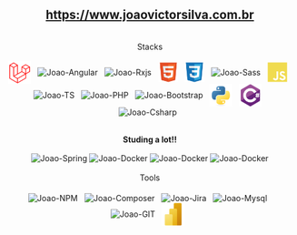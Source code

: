 
<!-- <h3 align="center">Hi Guys! How's it going? 👋</h3>   ![João Victor Banner Image](./img/banner.png)  -->

<div style="display: inline_block" align="center">
<!-- <img src="./img/background.gif" height="400px" width="800px" align="center">  -->
</div>

</br> </br>

<!-- 
<img src="img/banner.png">

<img src="https://media.giphy.com/media/v1.Y2lkPTc5MGI3NjExYjN4dTlpNnlsNG1xM3d5eGx3OGszaGs4aWE1NTZhOGRpYzhnNTdtNyZlcD12MV9pbnRlcm5hbF9naWZfYnlfaWQmY3Q9Zw/krkrHAEodHgzP72rTI/giphy.gif" height="150px" width="250px" align="right">  

<div> 
  <a href="https://www.linkedin.com/in/joao-victor-silva-de-jesus" target="_blank"><img src="https://img.shields.io/badge/-LinkedIn-%230077B5?style=for-the-badge&logo=linkedin&logoColor=white" target="_blank"></a> 
  <a href = "mailto:joaosilva.jesus90@gmail.com"><img src="https://img.shields.io/badge/-Gmail-%23333?style=for-the-badge&logo=gmail&logoColor=white" target="_blank"></a>
</div> <br>



> - [PORTFOLIO](https://joaovictorsilva.netlify.app/)
> - [P-TECH](https://www.ibm.com/blogs/ibm-comunica/ibm-e-cps/)
> - [AMS-CPS](https://www.jorgestreet.com.br/cursos/mtec-desenvolvimento-de-sistemas/)

Fique a vontade pra dá um ***zóio*** 👀 nos repositórios, alguns possuem um ___Link de um vídeo na <br>  documentação___ apresentando os projetos para você não ter a necessidade de perder tempo instalando! So, See You! 

-->


<div style="display: inline_block" align="center">

  ## https://www.joaovictorsilva.com.br 
  
</div>




<div style="display: inline_block" align="center"><br>
  Stacks <br> <br>
  <img align="center" alt="Joao-Laravel" height="40" width="40" src="img/laravel.png"> &nbsp;
  <img align="center" alt="Joao-Angular" height="40" width="40"src="https://cdn.jsdelivr.net/gh/devicons/devicon@latest/icons/angular/angular-original.svg" /> &nbsp;
  <img align="center" alt="Joao-Rxjs" height="40" width="40" src="https://cdn.jsdelivr.net/gh/devicons/devicon@latest/icons/rxjs/rxjs-original.svg" /> &nbsp;
  <img align="center" alt="Joao-HTML" height="35" width="35" src="https://raw.githubusercontent.com/devicons/devicon/master/icons/html5/html5-original.svg"> &nbsp;
  <img align="center" alt="Joao-CSS" height="35" width="35" src="https://raw.githubusercontent.com/devicons/devicon/master/icons/css3/css3-original.svg"> &nbsp;
  <img align="center" alt="Joao-Sass" height="40" width="40" src="https://cdn.jsdelivr.net/gh/devicons/devicon@latest/icons/sass/sass-original.svg" /> &nbsp;
  <img align="center" alt="Joao-Js" height="35" width="35" src="https://raw.githubusercontent.com/devicons/devicon/master/icons/javascript/javascript-plain.svg"> &nbsp;
  <img align="center" alt="Joao-TS" height="35" width="35" src="https://cdn.jsdelivr.net/gh/devicons/devicon@latest/icons/typescript/typescript-original.svg" /> &nbsp;
  <img align="center" alt="Joao-PHP" height="40" width="40" src="https://cdn.jsdelivr.net/gh/devicons/devicon@latest/icons/php/php-original.svg" /> &nbsp;
  <img align="center" alt="Joao-Bootstrap" height="40" width="40" src="https://cdn.jsdelivr.net/gh/devicons/devicon/icons/bootstrap/bootstrap-original.svg" />   &nbsp; 
  <img align="center" alt="Joao-Python" height="40" width="40" src="https://raw.githubusercontent.com/devicons/devicon/master/icons/python/python-original.svg"> &nbsp;
  <img align="center" alt="Joao-Csharp" height="40" width="40" src="https://raw.githubusercontent.com/devicons/devicon/master/icons/csharp/csharp-original.svg"> &nbsp;
  <img align="center" alt="Joao-Csharp" height="40" width="40"src="https://cdn.jsdelivr.net/gh/devicons/devicon@latest/icons/java/java-original.svg" /> &nbsp;
</div> 

<br>
<div style="display: inline_block" align="center">  



  **Studing a lot!!** 
  
  <img align="center" alt="Joao-Spring" height="40" width="40" src="https://cdn.jsdelivr.net/gh/devicons/devicon@latest/icons/spring/spring-original.svg" />
  <img align="center" alt="Joao-Docker" height="60" width="60" src="https://cdn.jsdelivr.net/gh/devicons/devicon@latest/icons/docker/docker-original.svg" />
  <img align="center" alt="Joao-Docker" height="40" width="40" src="https://cdn.jsdelivr.net/gh/devicons/devicon@latest/icons/postgresql/postgresql-original.svg" />
  <img align="center" alt="Joao-Docker" height="40" width="40" src="https://cdn.jsdelivr.net/gh/devicons/devicon@latest/icons/amazonwebservices/amazonwebservices-original-wordmark.svg" />
                
          
  </div>
<br> 
 
<div style="display: inline_block" align="center">  
 Tools <br> <br>
  <img align="center" alt="Joao-NPM" height="40" width="40" src="https://cdn.jsdelivr.net/gh/devicons/devicon@latest/icons/npm/npm-original-wordmark.svg" /> &nbsp;
  <img align="center" alt="Joao-Composer" height="40" width="40" src="https://cdn.jsdelivr.net/gh/devicons/devicon@latest/icons/composer/composer-original.svg" /> &nbsp;        
  <img align="center" alt="Joao-Jira" height="40" width="40" src="https://cdn.jsdelivr.net/gh/devicons/devicon@latest/icons/jira/jira-original.svg" /> &nbsp;
  <img align="center" alt="Joao-Mysql" height="40" width="40" src="https://cdn.jsdelivr.net/gh/devicons/devicon@latest/icons/mysql/mysql-original.svg" /> &nbsp;
  <img align="center" alt="Joao-GIT" height="40" width="40" src="https://cdn.jsdelivr.net/gh/devicons/devicon@latest/icons/git/git-original.svg" /> &nbsp;
  <img align="center" alt="Joao-Laravel" height="40" width="40" src="img/power-bi-icon.webp"> &nbsp;
</div>



<!--
**joaovsj/joaovsj** is a ✨ _special_ ✨ repository because its `README.md` (this file) appears on your GitHub profile.

Here are some ideas to get you started:

- 🔭 I’m currently working on ...
- 🌱 I’m currently learning ...
- 👯 I’m looking to collaborate on ...
- 🤔 I’m looking for help with ...
- 💬 Ask me about ...
- 📫 How to reach me: ...
- 😄 Pronouns: ...
- ⚡ Fun fact: ...
-->
